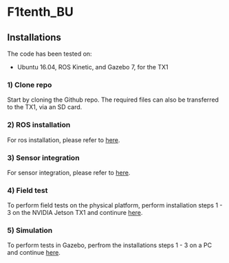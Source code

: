 # F1tenth_BU

## Installations
The code has been tested on:

* Ubuntu 16.04, ROS Kinetic, and Gazebo 7, for the TX1

### 1) Clone repo
Start by cloning the Github repo. The required files can also be transferred to the TX1, via an SD card.
### 2) ROS installation
For ros installation, please refer to [here](http://wiki.ros.org/kinetic/Installation/Ubuntu).
### 3) Sensor integration
For sensor integration, please refer to [here](http://f1tenth.org/lectures).
### 4) Field test
To perform field tests on the physical platform, perform installation steps 1 - 3 on the NVIDIA Jetson TX1 and continure [here]().
### 5) Simulation
To perform tests in Gazebo, perfrom the installations steps 1 - 3 on a PC and continue [here]().
 